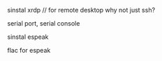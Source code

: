 sinstal xrdp
// for remote desktop
why not just ssh?

serial port, serial console

sinstal espeak

flac for espeak

